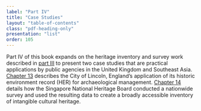```yaml
---
label: "Part IV"
title: "Case Studies"
layout: "table-of-contents"
class: "pdf-heading-only"
presentation: "list"
order: 105
---
```


Part IV of this book expands on the heritage inventory and survey work described in [part III](/part-3/) to present two case studies that are practical applications by public agencies in the United Kingdom and Southeast Asia. [Chapter 13](/part-IV/chapter-13/) describes the City of Lincoln, England’s application of its historic environment record (HER) for archaeological management. [Chapter 14](/part-IV/chapter-14/) details how the Singapore National Heritage Board conducted a nationwide survey and used the resulting data to create a broadly accessible inventory of intangible cultural heritage.